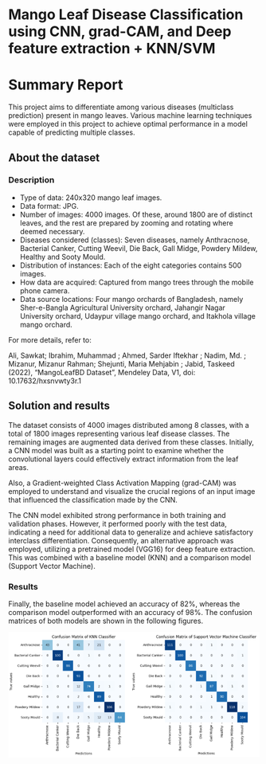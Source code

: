 # Mango Leaf Disease Classification using CNN, grad-CAM, and Deep feature extraction + KNN/SVM

<h1><b> Summary Report </b></h1>

This project aims to differentiate among various diseases (multiclass prediction) present in mango leaves. Various machine learning techniques were employed in this project to achieve optimal performance in a model capable of predicting multiple classes.

<h2><b> About the dataset </b></h2>

<h3><b>Description</b></h3>

<ul>
    <li>Type of data: 240x320 mango leaf images.</li>
    <li>Data format: JPG.</li>
    <li>Number of images: 4000 images. Of these, around 1800 are of distinct leaves, and the rest are prepared by zooming and rotating where deemed necessary.</li>
    <li>Diseases considered (classes): Seven diseases, namely Anthracnose, Bacterial Canker, Cutting Weevil, Die Back, Gall Midge, Powdery Mildew, Healthy and Sooty Mould.</li>
    <li>Distribution of instances: Each of the eight categories contains 500 images.</li>
    <li>How data are acquired: Captured from mango trees through the mobile phone camera.</li>
    <li>Data source locations: Four mango orchards of Bangladesh, namely Sher-e-Bangla Agricultural University orchard, Jahangir Nagar University orchard, Udaypur village mango orchard, and Itakhola village mango orchard.</li>
</ul>

For more details, refer to:

Ali, Sawkat; Ibrahim, Muhammad ; Ahmed, Sarder Iftekhar ; Nadim, Md. ; Mizanur, Mizanur Rahman; Shejunti, Maria Mehjabin ; Jabid, Taskeed (2022), “MangoLeafBD Dataset”, Mendeley Data, V1, doi: 10.17632/hxsnvwty3r.1

<h2><b> Solution and results </b></h2>

The dataset consists of 4000 images distributed among 8 classes, with a total of 1800 images representing various leaf disease classes. The remaining images are augmented data derived from these classes. Initially, a CNN model was built as a starting point to examine whether the convolutional layers could effectively extract information from the leaf areas.

Also, a Gradient-weighted Class Activation Mapping (grad-CAM) was employed to understand and visualize the crucial regions of an input image that influenced the classification made by the CNN.

The CNN model exhibited strong performance in both training and validation phases. However, it performed poorly with the test data, indicating a need for additional data to generalize and achieve satisfactory interclass differentiation. Consequently, an alternative approach was employed, utilizing a pretrained model (VGG16) for deep feature extraction. This was combined with a baseline model (KNN) and a comparison model (Support Vector Machine).

<h3><b> Results </b></h3>

Finally, the baseline model achieved an accuracy of 82%, whereas the comparison model outperformed with an accuracy of 98%. The confusion matrices of both models are shown in the following figures.

<div style="display: flex; justify-content: space-between;">
    <div>        
        <img src="https://raw.githubusercontent.com/EnriqManComp/Mango-Leaf-Disease-Classification/master/KNN.png" alt="KNN Model">
    </div>
    <div>        
        <img src="https://raw.githubusercontent.com/EnriqManComp/Mango-Leaf-Disease-Classification/master/SVM.png" alt="SVM Model">
    </div>
</div>
